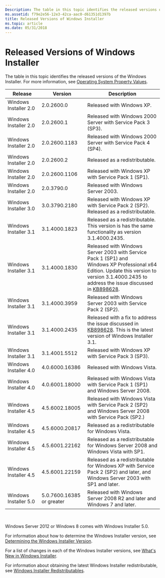 ```yaml
---
Description: The table in this topic identifies the released versions of the Windows Installer. For more information, see Operating System Property Values.
ms.assetid: f79e2e56-12e3-42ca-aac0-d61351d1397b
title: Released Versions of Windows Installer
ms.topic: article
ms.date: 05/31/2018
---
```


# Released Versions of Windows Installer

The table in this topic identifies the released versions of the Windows Installer. For more information, see [Operating System Property Values](operating-system-property-values.md).



| Release               | Version                   | Description                                                                                                                                                                                                                                     |
|-----------------------|---------------------------|-------------------------------------------------------------------------------------------------------------------------------------------------------------------------------------------------------------------------------------------------|
| Windows Installer 2.0 | 2.0.2600.0                | Released with Windows XP.                                                                                                                                                                                                                       |
| Windows Installer 2.0 | 2.0.2600.1                | Released with Windows 2000 Server with Service Pack 3 (SP3).                                                                                                                                                                                    |
| Windows Installer 2.0 | 2.0.2600.1183             | Released with Windows 2000 Server with Service Pack 4 (SP4).                                                                                                                                                                                    |
| Windows Installer 2.0 | 2.0.2600.2                | Released as a redistributable.                                                                                                                                                                                                                  |
| Windows Installer 2.0 | 2.0.2600.1106             | Released with Windows XP with Service Pack 1 (SP1).                                                                                                                                                                                             |
| Windows Installer 2.0 | 2.0.3790.0                | Released with Windows Server 2003.                                                                                                                                                                                                              |
| Windows Installer 3.0 | 3.0.3790.2180             | Released with Windows XP with Service Pack 2 (SP2). Released as a redistributable.                                                                                                                                                              |
| Windows Installer 3.1 | 3.1.4000.1823             | Released as a redistributable. This version is has the same functionality as version 3.1.4000.2435.                                                                                                                                             |
| Windows Installer 3.1 | 3.1.4000.1830             | Released with Windows Server 2003 with Service Pack 1 (SP1) and Windows XP Professional x64 Edition. Update this version to version 3.1.4000.2435 to address the issue discussed in [KB898628](https://blogs.msdn.com/windows_installer_team/archive/2005/08/05/448386.aspx). |
| Windows Installer 3.1 | 3.1.4000.3959             | Released with Windows Server 2003 with Service Pack 2 (SP2).                                                                                                                                                                                    |
| Windows Installer 3.1 | 3.1.4000.2435             | Released with a fix to address the issue discussed in [KB898628](https://blogs.msdn.com/windows_installer_team/archive/2005/08/05/448386.aspx). This is the latest version of Windows Installer 3.1.                                                                          |
| Windows Installer 3.1 | 3.1.4001.5512             | Released with Windows XP with Service Pack 3 (SP3).                                                                                                                                                                                             |
| Windows Installer 4.0 | 4.0.6000.16386            | Released with Windows Vista.                                                                                                                                                                                                                    |
| Windows Installer 4.0 | 4.0.6001.18000            | Released with Windows Vista with Service Pack 1 (SP1) and Windows Server 2008.                                                                                                                                                                  |
| Windows Installer 4.5 | 4.5.6002.18005            | Released with Windows Vista with Service Pack 2 (SP2) and Windows Server 2008 with Service Pack (SP2.)                                                                                                                                          |
| Windows Installer 4.5 | 4.5.6000.20817            | Released as a redistributable for Windows Vista.                                                                                                                                                                                                |
| Windows Installer 4.5 | 4.5.6001.22162            | Released as a redistributable for Windows Server 2008 and Windows Vista with SP1.                                                                                                                                                               |
| Windows Installer 4.5 | 4.5.6001.22159            | Released as a redistributable for Windows XP with Service Pack 2 (SP2) and later, and Windows Server 2003 with SP1 and later.                                                                                                                   |
| Windows Installer 5.0 | 5.0.7600.16385 or greater | Released with Windows Server 2008 R2 and later and Windows 7 and later.                                                                                                                                                                         |



 

Windows Server 2012 or Windows 8 comes with Windows Installer 5.0.

For information about how to determine the Windows Installer version, see [Determining the Windows Installer Version](determining-the-windows-installer-version.md).

For a list of changes in each of the Windows Installer versions, see [What's New in Windows Installer](what-s-new-in-windows-installer.md).

For information about obtaining the latest Windows Installer redistributable, see [Windows Installer Redistributables](windows-installer-redistributables.md).

 

 




